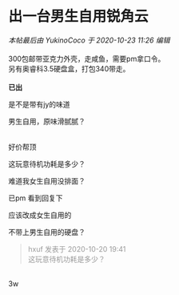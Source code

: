 # 出一台男生自用锐角云


<i class="pstatus"> 本帖最后由 YukinoCoco 于 2020-10-23 11:26 编辑 </i><br />
<br />
300包邮带亚克力外壳，走咸鱼，需要pm拿口令。<br />
另有奥睿科3.5硬盘盒，打包340带走。<br />
<br />
<strong>已出</strong>

是不是带有jy的味道

男生自用，原味滑腻腻？<br />
<br />
<img src="static/image/smiley/default/lol.gif" smilieid="12" border="0" alt="" /><img src="static/image/smiley/default/lol.gif" smilieid="12" border="0" alt="" /><img src="static/image/smiley/default/lol.gif" smilieid="12" border="0" alt="" />

好价帮顶

这玩意待机功耗是多少？<br />


难道我女生自用没排面？<img src="static/image/smiley/default/lol.gif" smilieid="12" border="0" alt="" /><img id="aimg_Wo9tN" onclick="zoom(this, this.src, 0, 0, 0)" class="zoom" src="https://cdn.jsdelivr.net/gh/hishis/forum-master/public/images/patch.gif" onmouseover="img_onmouseoverfunc(this)" onload="thumbImg(this)" border="0" alt="" />

已pm 看到回复下

应该改成女生自用的

不带上男生自用的硬盘？

<div class="quote"><blockquote><font color="#999999">hxuf 发表于 2020-10-20 19:41</font><br />
<font color="#999999">这玩意待机功耗是多少？</font></blockquote></div><br />
3w
